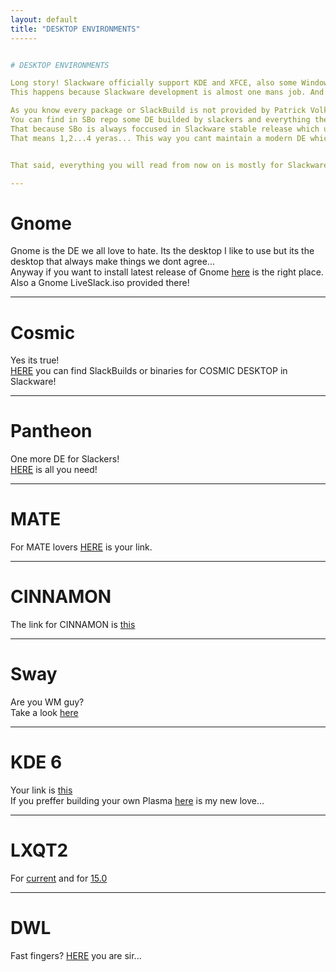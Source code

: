 ```yaml
---
layout: default
title: "DESKTOP ENVIRONMENTS"
------


# DESKTOP ENVIRONMENTS

Long story! Slackware officially support KDE and XFCE, also some Window Managers.<br>
This happens because Slackware development is almost one mans job. And this is the guaranty of success but also this include some development limits... <br>

As you know every package or SlackBuild is not provided by Patrick Volkerding in theory and in practice is unofficially. <br>
You can find in SBo repo some DE builded by slackers and everything there is good and valid, but most of times is outdated.<br>
That because SBo is always foccused in Slackware stable release which upraded when next release is ready. <br>
That means 1,2...4 yeras... This way you cant maintain a modern DE which upgraded every 6 months or ones per year... <br>


That said, everything you will read from now on is mostly for Slackware-current. Which is what most of us here use...last 100 yers ;)<br>

---
```


# Gnome

Gnome is the DE we all love to hate. Its the desktop I like to use but its the desktop that always make things we dont agree... <br>
Anyway if you want to install latest release of Gnome [here](https://slackware.uk/gfs/) is the right place. <br>
Also a Gnome LiveSlack.iso provided there! 

---

# Cosmic

Yes its true! <br>
[HERE](https://reddoglinux.ddns.net/linux/cosmic/) you can find SlackBuilds or binaries for COSMIC DESKTOP in Slackware!

---

# Pantheon

One more DE for Slackers! <br>
[HERE](https://reddoglinux.ddns.net/linux/pantheon/) is all you need!

---

# MATE 

For MATE lovers [HERE](https://slackware.uk/msb/) is your link. 

---

# CINNAMON

The link for CINNAMON is [this](https://slackware.uk/csb/)

---

# Sway

Are you WM guy?   <br>
Take a look [here](https://slackware.lngn.net/pub/x86_64/slackware64-current/nwg-shell/)


---

# KDE 6

Your link is [this](https://slackware.lngn.net/pub/x86_64/slackware64-current/kde6/)<br>
If you preffer building your own Plasma [here](https://github.com/rizitis/PLASMA_WORLD) is my new love... 

---

# LXQT2

For [current](https://codeberg.org/snuk/lxqt2-snuk-current) and for [15.0](https://codeberg.org/snuk/lxqt2-snuk-15.0)

---

# DWL

Fast fingers? [HERE](https://codeberg.org/snuk/snuk-dwl) you are sir...
